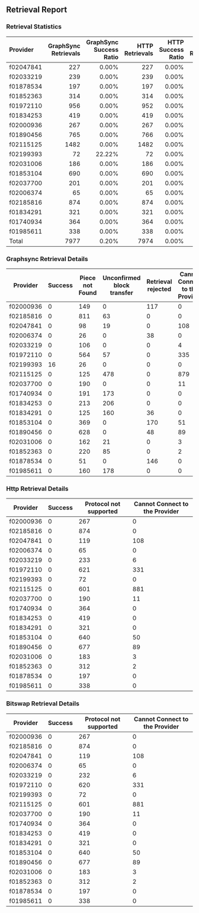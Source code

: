## Retrieval Report
### Retrieval Statistics
| Provider  | GraphSync Retrievals | GraphSync Success Ratio | HTTP Retrievals | HTTP Success Ratio | Bitswap Retrievals | Bitswap Success Ratio |
| :-------- | -------------------: | ----------------------: | --------------: | -----------------: | -----------------: | --------------------: |
| f02047841 |                  227 |                   0.00% |             227 |              0.00% |                227 |                 0.00% |
| f02033219 |                  239 |                   0.00% |             239 |              0.00% |                238 |                 0.00% |
| f01878534 |                  197 |                   0.00% |             197 |              0.00% |                197 |                 0.00% |
| f01852363 |                  314 |                   0.00% |             314 |              0.00% |                314 |                 0.00% |
| f01972110 |                  956 |                   0.00% |             952 |              0.00% |                951 |                 0.00% |
| f01834253 |                  419 |                   0.00% |             419 |              0.00% |                419 |                 0.00% |
| f02000936 |                  267 |                   0.00% |             267 |              0.00% |                267 |                 0.00% |
| f01890456 |                  765 |                   0.00% |             766 |              0.00% |                766 |                 0.00% |
| f02115125 |                 1482 |                   0.00% |            1482 |              0.00% |               1482 |                 0.00% |
| f02199393 |                   72 |                  22.22% |              72 |              0.00% |                 72 |                 0.00% |
| f02031006 |                  186 |                   0.00% |             186 |              0.00% |                186 |                 0.00% |
| f01853104 |                  690 |                   0.00% |             690 |              0.00% |                690 |                 0.00% |
| f02037700 |                  201 |                   0.00% |             201 |              0.00% |                201 |                 0.00% |
| f02006374 |                   65 |                   0.00% |              65 |              0.00% |                 65 |                 0.00% |
| f02185816 |                  874 |                   0.00% |             874 |              0.00% |                874 |                 0.00% |
| f01834291 |                  321 |                   0.00% |             321 |              0.00% |                321 |                 0.00% |
| f01740934 |                  364 |                   0.00% |             364 |              0.00% |                364 |                 0.00% |
| f01985611 |                  338 |                   0.00% |             338 |              0.00% |                338 |                 0.00% |
| Total     |                 7977 |                   0.20% |            7974 |              0.00% |               7972 |                 0.00% |

### Graphsync Retrieval Details
| Provider  | Success | Piece not Found | Unconfirmed block transfer | Retrieval rejected | Cannot Connect to the Provider | Retrieval timeout | General retrieval failure | Deal state missing |
| --------- | ------- | --------------- | -------------------------- | ------------------ | ------------------------------ | ----------------- | ------------------------- | ------------------ |
| f02000936 | 0       | 149             | 0                          | 117                | 0                              | 0                 | 1                         | 0                  |
| f02185816 | 0       | 811             | 63                         | 0                  | 0                              | 0                 | 0                         | 0                  |
| f02047841 | 0       | 98              | 19                         | 0                  | 108                            | 0                 | 2                         | 0                  |
| f02006374 | 0       | 26              | 0                          | 38                 | 0                              | 0                 | 1                         | 0                  |
| f02033219 | 0       | 106             | 0                          | 0                  | 4                              | 74                | 3                         | 52                 |
| f01972110 | 0       | 564             | 57                         | 0                  | 335                            | 0                 | 0                         | 0                  |
| f02199393 | 16      | 26              | 0                          | 0                  | 0                              | 30                | 0                         | 0                  |
| f02115125 | 0       | 125             | 478                        | 0                  | 879                            | 0                 | 0                         | 0                  |
| f02037700 | 0       | 190             | 0                          | 0                  | 11                             | 0                 | 0                         | 0                  |
| f01740934 | 0       | 191             | 173                        | 0                  | 0                              | 0                 | 0                         | 0                  |
| f01834253 | 0       | 213             | 206                        | 0                  | 0                              | 0                 | 0                         | 0                  |
| f01834291 | 0       | 125             | 160                        | 36                 | 0                              | 0                 | 0                         | 0                  |
| f01853104 | 0       | 369             | 0                          | 170                | 51                             | 98                | 2                         | 0                  |
| f01890456 | 0       | 628             | 0                          | 48                 | 89                             | 0                 | 0                         | 0                  |
| f02031006 | 0       | 162             | 21                         | 0                  | 3                              | 0                 | 0                         | 0                  |
| f01852363 | 0       | 220             | 85                         | 0                  | 2                              | 7                 | 0                         | 0                  |
| f01878534 | 0       | 51              | 0                          | 146                | 0                              | 0                 | 0                         | 0                  |
| f01985611 | 0       | 160             | 178                        | 0                  | 0                              | 0                 | 0                         | 0                  |

### Http Retrieval Details
| Provider  | Success | Protocol not supported | Cannot Connect to the Provider |
| --------- | ------- | ---------------------- | ------------------------------ |
| f02000936 | 0       | 267                    | 0                              |
| f02185816 | 0       | 874                    | 0                              |
| f02047841 | 0       | 119                    | 108                            |
| f02006374 | 0       | 65                     | 0                              |
| f02033219 | 0       | 233                    | 6                              |
| f01972110 | 0       | 621                    | 331                            |
| f02199393 | 0       | 72                     | 0                              |
| f02115125 | 0       | 601                    | 881                            |
| f02037700 | 0       | 190                    | 11                             |
| f01740934 | 0       | 364                    | 0                              |
| f01834253 | 0       | 419                    | 0                              |
| f01834291 | 0       | 321                    | 0                              |
| f01853104 | 0       | 640                    | 50                             |
| f01890456 | 0       | 677                    | 89                             |
| f02031006 | 0       | 183                    | 3                              |
| f01852363 | 0       | 312                    | 2                              |
| f01878534 | 0       | 197                    | 0                              |
| f01985611 | 0       | 338                    | 0                              |

### Bitswap Retrieval Details
| Provider  | Success | Protocol not supported | Cannot Connect to the Provider |
| --------- | ------- | ---------------------- | ------------------------------ |
| f02000936 | 0       | 267                    | 0                              |
| f02185816 | 0       | 874                    | 0                              |
| f02047841 | 0       | 119                    | 108                            |
| f02006374 | 0       | 65                     | 0                              |
| f02033219 | 0       | 232                    | 6                              |
| f01972110 | 0       | 620                    | 331                            |
| f02199393 | 0       | 72                     | 0                              |
| f02115125 | 0       | 601                    | 881                            |
| f02037700 | 0       | 190                    | 11                             |
| f01740934 | 0       | 364                    | 0                              |
| f01834253 | 0       | 419                    | 0                              |
| f01834291 | 0       | 321                    | 0                              |
| f01853104 | 0       | 640                    | 50                             |
| f01890456 | 0       | 677                    | 89                             |
| f02031006 | 0       | 183                    | 3                              |
| f01852363 | 0       | 312                    | 2                              |
| f01878534 | 0       | 197                    | 0                              |
| f01985611 | 0       | 338                    | 0                              |
